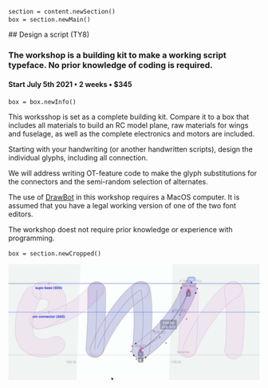 <!-- TY8 -->

~~~
section = content.newSection()
box = section.newMain()
~~~
<a name="TY8"/>
## Design a script <span class="wcode">(TY8)</span>

### The workshop is a building kit to make a working script typeface. No prior knowledge of coding is required.

#### Start July 5<span class="sup">th</span> 2021 • 2 weeks • $345

~~~
box = box.newInfo()
~~~

This worksshop is set as a complete building kit. Compare it to a box that includes all materials to build an RC model plane, raw materials for wings and fuselage, as well as the complete electronics and motors are included. 

Starting with your handwriting (or another handwritten scripts), design the individual glyphs, including all connection. 

We will address writing OT-feature code to make the glyph substitutions for the connectors and the semi-random selection of alternates. 

The use of <a href="http://drawbot.com" target="external">DrawBot</a> in this workshop requires a MacOS computer.
It is assumed that you have a legal working version of one of the two font editors.

The workshop doest not require prior knowledge or experience with programming.

~~~
box = section.newCropped()
~~~

![cover y=top](images/Responder-n.png)



